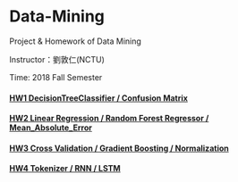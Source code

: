# Data-Mining
Project & Homework of Data Mining 

Instructor：劉敦仁(NCTU)

Time: 2018 Fall Semester

#### [HW1 DecisionTreeClassifier / Confusion Matrix](https://github.com/laynotena/Data-Mining/tree/main/HW1)
#### [HW2 Linear Regression / Random Forest Regressor / Mean_Absolute_Error](https://github.com/laynotena/Data-Mining/tree/main/HW2) 
#### [HW3 Cross Validation / Gradient Boosting / Normalization](https://github.com/laynotena/Data-Mining/tree/main/HW3)
#### [HW4 Tokenizer / RNN / LSTM](https://github.com/laynotena/Data-Mining/tree/main/HW4)

